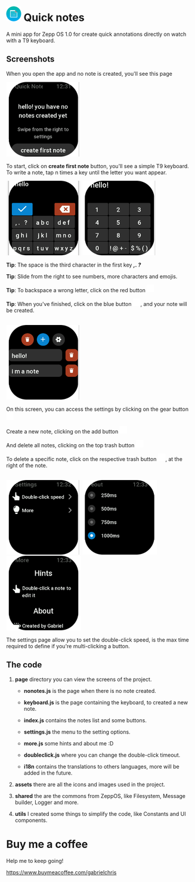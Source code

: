 # <img src="screenshots/icon.png" width="40" height="40"> Quick notes

A mini app for Zepp OS 1.0 for create quick annotations directly on watch with a T9 keyboard.

## Screenshots

When you open the app and no note is created, you'll see this page

<img src="screenshots/en_US/firstpage.png" width="200" height="200">

<br>

To start, click on **create first note** button, you'll see a simple T9 keyboard. To write a note, tap n times a key until the letter you want appear.


<img src="screenshots/en_US/keyboard.png" width="200" height="200">
<img src="screenshots/en_US/numberkeyboard.png" width="200" height="200">

**Tip**: The space is the third character in the first key ***,. ?***

**Tip**: Slide from the right to see numbers, more characters and emojis.

**Tip**: To backspace a wrong letter, click on the red button <img src="assets/336x384-gts-4-mini/ic_delete_64.png" width="20" height="20">

**Tip**: When you've finished, click on the blue button <img src="assets/336x384-gts-4-mini/ic_confirm_52px.png" width="20" height="20">, and your note will be created.

<br>

<img src="screenshots/en_US/noteslist.png" width="200" height="200">

On this screen, you can access the settings by clicking on the gear button <img src="assets/336x384-gts-4-mini/ic_sys_32px.png" width="20" height="20">

Create a new note, clicking on the add button <img src="assets/336x384-gts-4-mini/ic_add_50px.png" width="20" height="20">

And delete all notes, clicking on the top trash button <img src="assets/336x384-gts-4-mini/ic_del_50px.png" width="20" height="20">

To delete a specific note, click on the respective trash button <img src="assets/336x384-gts-4-mini/ic_del_50px.png" width="20" height="20">, at the right of the note.

<br>

<img src="screenshots/en_US/settings.png" width="200" height="200">
<img src="screenshots/en_US/timeout.png" width="200" height="200">
<img src="screenshots/en_US/more.png" width="200" height="200">

The settings page allow you to set the double-click speed, is the max time required to define if you're multi-clicking a button.

## The code

1. **page** directory you can view the screens of the project.

    - **nonotes.js** is the page when there is no note created.

    - **keyboard.js** is the page containing the keyboard, to created a new note.

    - **index.js** contains the notes list and some buttons.

    - **settings.js** the menu to the setting options.

    - **more.js** some hints and about me :D

    - **doubleclick.js** where you can change the double-click timeout.

    - **i18n** contains the translations to others languages, more will be added in the future.

2. **assets** there are all the icons and images used in the project.

3. **shared** the are the commons from ZeppOS, like Filesystem, Message builder, Logger and more.

4. **utils** I created some things to simplify the code, like Constants and UI components.

# Buy me a coffee

Help me to keep going!

https://www.buymeacoffee.com/gabrielchris